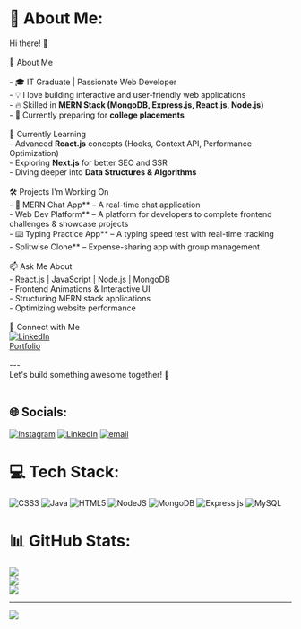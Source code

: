 # 💫 About Me:
Hi there! 👋<br><br>🚀 About Me<br><br>- 🎓 IT Graduate | Passionate Web Developer<br>- 💡 I love building interactive and user-friendly web applications<br>- 🔥 Skilled in **MERN Stack (MongoDB, Express.js, React.js, Node.js)**<br>- 🎯 Currently preparing for **college placements**<br><br>🌱 Currently Learning<br>- Advanced **React.js** concepts (Hooks, Context API, Performance Optimization)<br>- Exploring **Next.js** for better SEO and SSR<br>- Diving deeper into **Data Structures & Algorithms**<br><br>🛠️ Projects I'm Working On<br>- 💬 MERN Chat App** – A real-time chat application<br>- Web Dev Platform** – A platform for developers to complete frontend challenges & showcase projects<br>- ⌨️ Typing Practice App** – A typing speed test with real-time tracking<br>- Splitwise Clone** – Expense-sharing app with group management<br><br>📫 Ask Me About<br>- React.js | JavaScript | Node.js | MongoDB<br>- Frontend Animations & Interactive UI<br>- Structuring MERN stack applications<br>- Optimizing website performance<br><br>🔗 Connect with Me<br>[![LinkedIn](https://img.shields.io/badge/LinkedIn-Profile-blue?style=flat&logo=linkedin)](https://www.linkedin.com/in/kiishan-prajapati/)<br>[Portfolio](https://kishandhaval.github.io/kishan-portfolio/)<br><br>---<br>Let's build something awesome together! 🚀<br><br>


## 🌐 Socials:
[![Instagram](https://img.shields.io/badge/Instagram-%23E4405F.svg?logo=Instagram&logoColor=white)](https://instagram.com/_kiishan_) [![LinkedIn](https://img.shields.io/badge/LinkedIn-%230077B5.svg?logo=linkedin&logoColor=white)](https://linkedin.com/in/kiishan-prajapati) [![email](https://img.shields.io/badge/Email-D14836?logo=gmail&logoColor=white)](mailto:kmprajapati1910@gmail.com) 

# 💻 Tech Stack:
![CSS3](https://img.shields.io/badge/css3-%231572B6.svg?style=for-the-badge&logo=css3&logoColor=white) ![Java](https://img.shields.io/badge/java-%23ED8B00.svg?style=for-the-badge&logo=openjdk&logoColor=white) ![HTML5](https://img.shields.io/badge/html5-%23E34F26.svg?style=for-the-badge&logo=html5&logoColor=white) ![NodeJS](https://img.shields.io/badge/node.js-6DA55F?style=for-the-badge&logo=node.js&logoColor=white) ![MongoDB](https://img.shields.io/badge/MongoDB-%234ea94b.svg?style=for-the-badge&logo=mongodb&logoColor=white) ![Express.js](https://img.shields.io/badge/express.js-%23404d59.svg?style=for-the-badge&logo=express&logoColor=%2361DAFB) ![MySQL](https://img.shields.io/badge/mysql-4479A1.svg?style=for-the-badge&logo=mysql&logoColor=white)
# 📊 GitHub Stats:
![](https://github-readme-stats.vercel.app/api?username=KishanDhaval&theme=dark&hide_border=false&include_all_commits=false&count_private=false)<br/>
![](https://github-readme-streak-stats.herokuapp.com/?user=KishanDhaval&theme=dark&hide_border=false)<br/>
![](https://github-readme-stats.vercel.app/api/top-langs/?username=KishanDhaval&theme=dark&hide_border=false&include_all_commits=false&count_private=false&layout=compact)

---
[![](https://visitcount.itsvg.in/api?id=KishanDhaval&icon=0&color=0)](https://visitcount.itsvg.in)

<!-- Proudly created with GPRM ( https://gprm.itsvg.in ) -->
